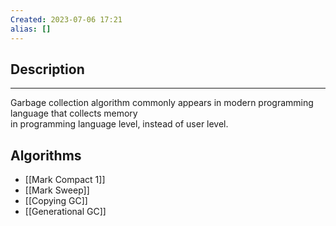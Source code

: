 ```yaml
---
Created: 2023-07-06 17:21
alias: []
---
```

## Description
---

Garbage collection algorithm commonly appears in modern programming language that collects memory  
in programming language level, instead of user level.

## Algorithms
- [[Mark Compact 1]]
- [[Mark Sweep]]
- [[Copying GC]]
- [[Generational GC]]
